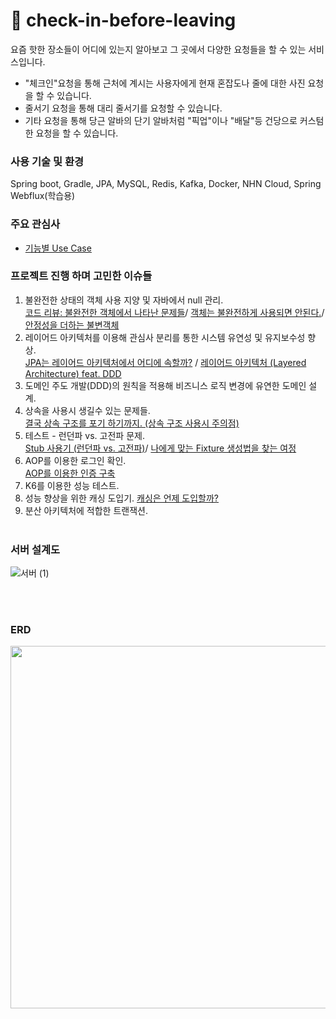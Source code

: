 # 🎉 check-in-before-leaving
요즘 핫한 장소들이 어디에 있는지 알아보고 그 곳에서 다양한 요청들을 할 수 있는 서비스입니다. 
  - "체크인"요청을 통해 근처에 계시는 사용자에게 현재 혼잡도나 줄에 대한 사진 요청을 할 수 있습니다.
  - 줄서기 요청을 통해 대리 줄서기를 요청할 수 있습니다. 
  - 기타 요청을 통해 당근 알바의 단기 알바처럼 "픽업"이나 "배달"등 건당으로 커스텀한 요청을 할 수 있습니다. 
### 사용 기술 및 환경
Spring boot, Gradle, JPA, MySQL, Redis, Kafka, Docker, NHN Cloud, Spring Webflux(학습용)

### 주요 관심사

- [기능별 Use Case](https://github.com/f-lab-edu/check-in-before-leaving/wiki/%08Use-Case)

### 프로젝트 진행 하며 고민한 이슈들
1. 불완전한 상태의 객체 사용 지양 및 자바에서 null 관리. <br>
[코드 리뷰: 불완전한 객체에서 나타난 문제들](https://computingsteps.tistory.com/45)/ [객체는 불완전하게 사용되면 안된다.](https://computingsteps.tistory.com/41)/ [안정성을 더하는 불변객체](https://computingsteps.tistory.com/42) 
2. 레이어드 아키텍처를 이용해 관심사 분리를 통한 시스템 유연성 및 유지보수성 향상.<br>
   [JPA는 레이어드 아키텍처에서 어디에 속할까?](https://computingsteps.tistory.com/50) / [레이어드 아키텍처 (Layered Architecture) feat. DDD](https://computingsteps.tistory.com/47)
3. 도메인 주도 개발(DDD)의 원칙을 적용해 비즈니스 로직 변경에 유연한 도메인 설계. <br>
4. 상속을 사용시 생길수 있는 문제들.<br>
[결국 상속 구조를 포기 하기까지. (상속 구조 사용시 주의점)](https://computingsteps.tistory.com/53)
5. 테스트 - 런던파 vs. 고전파 문제.<br>
[Stub 사용기 (런던파 vs. 고전파)](https://computingsteps.tistory.com/52)/ [나에게 맞는 Fixture 생성법을 찾는 여정](https://computingsteps.tistory.com/51)
7. AOP를 이용한 로그인 확인.   
[AOP를 이용한 인증 구축]()
8. K6를 이용한 성능 테스트.
9. 성능 향상을 위한 캐싱 도입기.
[캐싱은 언제 도입할까?](https://computingsteps.tistory.com/44)
10. 분산 아키텍처에 적합한 트랜잭션.
<br><br>
### 서버 설계도

![서버 (1)](https://github.com/user-attachments/assets/150ceecb-6f60-450a-a11a-76db23a6af4c)

<br><br>
### ERD
<p align="center">
<img src="https://github.com/user-attachments/assets/dd58736e-24a7-4c3c-b4f6-f28b48c2c8b2" width="550" height="580"/>
</p>



